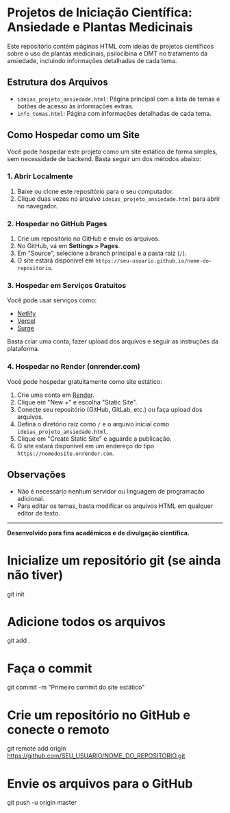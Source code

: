 # Projetos de Iniciação Científica: Ansiedade e Plantas Medicinais

Este repositório contém páginas HTML com ideias de projetos científicos sobre o uso de plantas medicinais, psilocibina e DMT no tratamento da ansiedade, incluindo informações detalhadas de cada tema.

## Estrutura dos Arquivos
- `ideias_projeto_ansiedade.html`: Página principal com a lista de temas e botões de acesso às informações extras.
- `info_temas.html`: Página com informações detalhadas de cada tema.

## Como Hospedar como um Site

Você pode hospedar este projeto como um site estático de forma simples, sem necessidade de backend. Basta seguir um dos métodos abaixo:

### 1. Abrir Localmente
1. Baixe ou clone este repositório para o seu computador.
2. Clique duas vezes no arquivo `ideias_projeto_ansiedade.html` para abrir no navegador.

### 2. Hospedar no GitHub Pages
1. Crie um repositório no GitHub e envie os arquivos.
2. No GitHub, vá em **Settings > Pages**.
3. Em "Source", selecione a branch principal e a pasta raiz (`/`).
4. O site estará disponível em `https://seu-usuario.github.io/nome-do-repositorio`.

### 3. Hospedar em Serviços Gratuitos
Você pode usar serviços como:
- [Netlify](https://www.netlify.com/)
- [Vercel](https://vercel.com/)
- [Surge](https://surge.sh/)

Basta criar uma conta, fazer upload dos arquivos e seguir as instruções da plataforma.

### 4. Hospedar no Render (onrender.com)
Você pode hospedar gratuitamente como site estático:
1. Crie uma conta em [Render](https://render.com/).
2. Clique em "New +" e escolha "Static Site".
3. Conecte seu repositório (GitHub, GitLab, etc.) ou faça upload dos arquivos.
4. Defina o diretório raiz como `/` e o arquivo inicial como `ideias_projeto_ansiedade.html`.
5. Clique em "Create Static Site" e aguarde a publicação.
6. O site estará disponível em um endereço do tipo `https://nomedosite.onrender.com`.

## Observações
- Não é necessário nenhum servidor ou linguagem de programação adicional.
- Para editar os temas, basta modificar os arquivos HTML em qualquer editor de texto.

---

**Desenvolvido para fins acadêmicos e de divulgação científica.**

# Inicialize um repositório git (se ainda não tiver)
git init

# Adicione todos os arquivos
git add .

# Faça o commit
git commit -m "Primeiro commit do site estático"

# Crie um repositório no GitHub e conecte o remoto
git remote add origin https://github.com/SEU_USUARIO/NOME_DO_REPOSITORIO.git

# Envie os arquivos para o GitHub
git push -u origin master
